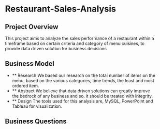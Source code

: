 # Restaurant-Sales-Analysis

## Project Overview
This project aims to analyze the sales performance of a restaurant within a timeframe based on certain criteria and category of menu cuisines, to provide data driven solution for business decisions 

## Business Model
- ** Research
We based our research on the total number of items on the menu, based on the various categories, time trends, the least and most ordered item.
- ** Abstract
We believe that data driven solutions can greatly improve the bedrock of any business and so, it should be treated with integrity.
- ** Design
The tools used for this analysis are, MySQL, PowerPoint and Tableau for visualization.

## Business Questions
